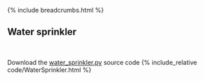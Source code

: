 {% include breadcrumbs.html %}

## Water sprinkler
<div class="header_line"><br/></div>

Download the [water_sprinkler.py](code/water_sprinkler.py) source code
{% include_relative code/WaterSprinkler.html %}
